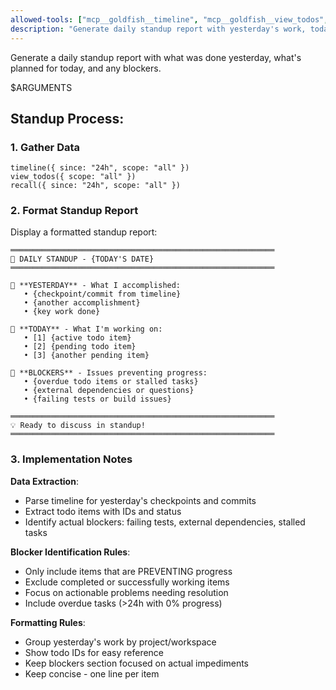 ```yaml
---
allowed-tools: ["mcp__goldfish__timeline", "mcp__goldfish__view_todos", "mcp__goldfish__recall"]
description: "Generate daily standup report with yesterday's work, today's todos, and blockers"
---
```


Generate a daily standup report with what was done yesterday, what's planned for today, and any blockers.

$ARGUMENTS

## Standup Process:

### 1. Gather Data
```
timeline({ since: "24h", scope: "all" })
view_todos({ scope: "all" })
recall({ since: "24h", scope: "all" })
```

### 2. Format Standup Report

Display a formatted standup report:

```
═══════════════════════════════════════════════════════════
📅 DAILY STANDUP - {TODAY'S DATE}
═══════════════════════════════════════════════════════════

📍 **YESTERDAY** - What I accomplished:
   • {checkpoint/commit from timeline}
   • {another accomplishment}
   • {key work done}

🎯 **TODAY** - What I'm working on:
   • [1] {active todo item}
   • [2] {pending todo item}  
   • [3] {another pending item}

🚧 **BLOCKERS** - Issues preventing progress:
   • {overdue todo items or stalled tasks}
   • {external dependencies or questions}
   • {failing tests or build issues}

═══════════════════════════════════════════════════════════
💡 Ready to discuss in standup!
═══════════════════════════════════════════════════════════
```

### 3. Implementation Notes

**Data Extraction**:
- Parse timeline for yesterday's checkpoints and commits
- Extract todo items with IDs and status
- Identify actual blockers: failing tests, external dependencies, stalled tasks

**Blocker Identification Rules**:
- Only include items that are PREVENTING progress
- Exclude completed or successfully working items
- Focus on actionable problems needing resolution
- Include overdue tasks (>24h with 0% progress)

**Formatting Rules**:
- Group yesterday's work by project/workspace
- Show todo IDs for easy reference
- Keep blockers section focused on actual impediments
- Keep concise - one line per item